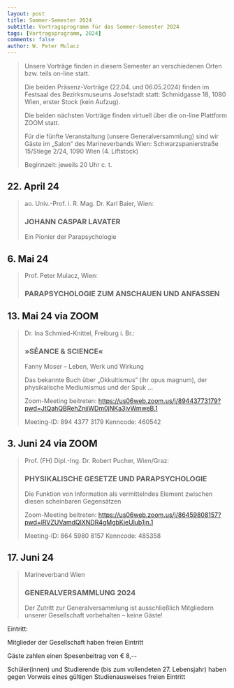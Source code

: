 ```yaml
---
layout: post
title: Sommer-Semester 2024
subtitle: Vortragsprogramm für das Sommer-Semester 2024
tags: [Vortragsprogramm, 2024]
comments: false
author: W. Peter Mulacz
---
```



> Unsere Vorträge finden in diesem Semester an verschiedenen Orten bzw. teils on-line statt.
>
> Die beiden Präsenz-Vorträge (22.04. und 06.05.2024) finden im Festsaal des Bezirksmuseums Josefstadt statt:
> Schmidgasse 18, 1080 Wien, erster Stock (kein Aufzug).
>
> Die beiden nächsten Vorträge finden virtuell über die on-line Plattform ZOOM statt.
>
> Für die fünfte Veranstaltung (unsere Generalversammlung) sind wir Gäste im „Salon“ des Marineverbands Wien:  Schwarzspanierstraße 15/Stiege 2/24, 1090 Wien (4. Liftstock)
>
> Beginnzeit: jeweils 20 Uhr c. t.




## 22. April 24
> ao. Univ.-Prof. i. R. Mag. Dr. Karl Baier, Wien:
> ### JOHANN CASPAR LAVATER
> Ein Pionier der Parapsychologie



## 6. Mai 24
> Prof. Peter Mulacz, Wien:  
> ### PARAPSYCHOLOGIE ZUM ANSCHAUEN UND ANFASSEN


## 13. Mai 24 via ZOOM
> Dr. Ina Schmied-Knittel, Freiburg i. Br.:
> ### »SÉANCE & SCIENCE«
> Fanny Moser – Leben, Werk und Wirkung
>
> Das bekannte Buch über „Okkultismus“ (ihr opus magnum), der physikalische Mediumismus und der Spuk …
>
> Zoom-Meeting beitreten:
> https://us06web.zoom.us/j/89443773179?pwd=JtQahQBRehZnjiWDm0jNKa3jvWmweB.1
>
> Meeting-ID: 894 4377 3179
> Kenncode: 460542



## 3. Juni 24 via ZOOM
> Prof. (FH) Dipl.-Ing. Dr. Robert Pucher, Wien/Graz:
> ### PHYSIKALISCHE GESETZE UND PARAPSYCHOLOGIE
> Die Funktion von Information als vermittelndes Element zwischen diesen scheinbaren Gegensätzen
>
> Zoom-Meeting beitreten:
> https://us06web.zoom.us/j/86459808157?pwd=lRVZUVamdQlXNDR4gMgbKieUlub1jn.1
>
> Meeting-ID: 864 5980 8157
> Kenncode: 485358

## 17. Juni 24
> Marineverband Wien
> ### GENERALVERSAMMLUNG 2024
> Der Zutritt zur Generalversammlung ist ausschließlich Mitgliedern unserer Gesellschaft vorbehalten – keine Gäste!





Eintritt:

Mitglieder der Gesellschaft haben freien Eintritt

Gäste zahlen einen Spesenbeitrag von € 8,--

Schüler(innen) und Studierende (bis zum vollendeten 27. Lebensjahr) haben gegen Vorweis eines gültigen Studienausweises freien Eintritt



